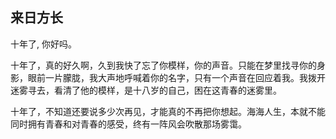 ## 来日方长

十年了, 你好吗。  

十年了，真的好久啊，久到我快了忘了你模样，你的声音。只能在梦里找寻你的身影，眼前一片朦胧，我大声地呼喊着你的名字，只有一个声音在回应着我。我拨开迷雾寻去，看清了他的模样，是十八岁的自己，困在这青春的迷雾里。

十年了，不知道还要说多少次再见，才能真的不再把你想起。海海人生，本就不能同时拥有青春和对青春的感受，终有一阵风会吹散那场雾霭。
